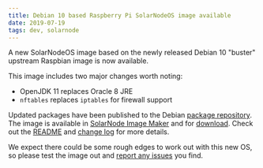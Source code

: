 ```yaml
---
title: Debian 10 based Raspberry Pi SolarNodeOS image available
date: 2019-07-19
tags: dev, solarnode
---
```

A new SolarNodeOS image based on the newly released Debian 10 "buster" upstream Raspbian image is
now available.

<!--more-->

This image includes two major changes worth noting:

 * OpenJDK 11 replaces Oracle 8 JRE
 * `nftables` replaces `iptables` for firewall support

Updated packages have been published to the Debian [package repository][repo]. The image is
available in [SolarNode Image Maker][nim] and for [download][download]. Check out the
[README][readme] and [change log][changelog] for more details.

We expect there could be some rough edges to work out with this new OS, so please test the image out
and [report any issues][jira] you find.

[changelog]: https://github.com/SolarNetwork/solarnode-os-images/blob/master/debian/pi/CHANGELOG.md
[download]: https://sourceforge.net/projects/solarnetwork/files/solarnode/pi/
[jira]: https://dev.solarnetwork.net/jira/
[nim]: https://data.solarnetwork.net/nim/
[readme]: https://github.com/SolarNetwork/solarnode-os-images/tree/master/debian/pi#solarnode-raspberry-pi-images
[repo]: https://debian.repo.solarnetwork.org.nz
